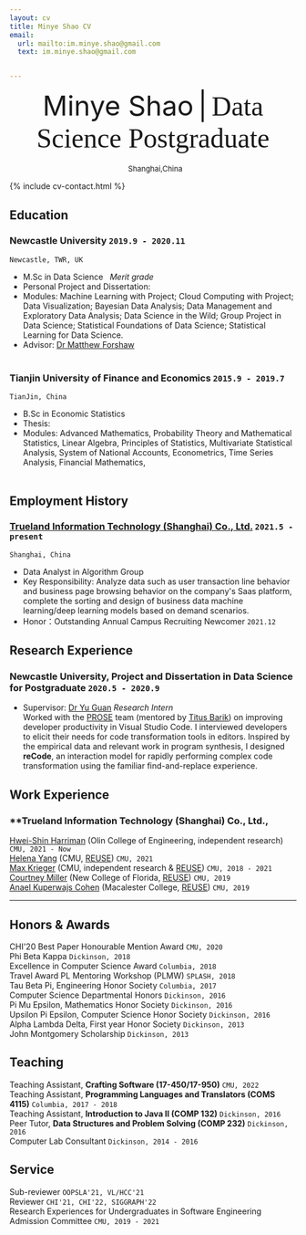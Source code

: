 ```yaml
---
layout: cv
title: Minye Shao CV
email:
  url: mailto:im.minye.shao@gmail.com
  text: im.minye.shao@gmail.com


---
```

<div align='center' ><font size='85'>Minye Shao</font>&nbsp; <font size='85'>|</font> &nbsp;<font face="sf" size='85'>Data Science Postgraduate</font></div>

<br />
<center><i class="fas fa-map-marker-alt fa-xs"></i>&nbsp;&nbsp;<font size='2.9'>Shanghai,China</font> </center>


{% include cv-contact.html %}

## Education

### **Newcastle University** `2019.9 - 2020.11`

```
Newcastle, TWR, UK
```

- M.Sc in Data Science &nbsp; _Merit grade_
- Personal Project and Dissertation:
- Modules: Machine Learning with Project; Cloud Computing with Project; Data Visualization; Bayesian Data Analysis; Data Management and Exploratory Data Analysis; Data Science in the Wild; Group Project in Data Science; Statistical Foundations of Data Science; Statistical Learning for Data Science.
- Advisor: [Dr Matthew Forshaw](https://www.ncl.ac.uk/computing/staff/profile/matthewforshaw.html)
<br><br />

### **Tianjin University of Finance and Economics** `2015.9 - 2019.7`
 
```
TianJin, China
```

- B.Sc in Economic Statistics
- Thesis: 
- Modules: Advanced Mathematics, Probability Theory and Mathematical Statistics, Linear Algebra, Principles of Statistics, Multivariate Statistical Analysis, System of National Accounts, Econometrics, Time Series Analysis, Financial Mathematics,
<br><br />



## Employment History

### [**Trueland Information Technology (Shanghai) Co., Ltd.**](https://www.marketingforce.com/) `2021.5 - present`
```
Shanghai, China
```
- Data Analyst in Algorithm Group
- Key Responsibility: Analyze data such as user transaction line behavior and business page browsing behavior on the company's Saas platform, complete the sorting and design of business data machine learning/deep learning models based on demand scenarios.
- Honor：Outstanding Annual Campus Recruiting Newcomer `2021.12`


## Research Experience

### **Newcastle University, Project and Dissertation in Data Science for Postgraduate** `2020.5 - 2020.9`
- Supervisor: [Dr Yu Guan](https://www.ncl.ac.uk/computing/staff/profile/yuguan.html)
_Research Intern_<br>
Worked with the [PROSE](https://www.microsoft.com/en-us/research/group/prose/) team (mentored by [Titus Barik](https://www.barik.net/)) on improving developer productivity in Visual Studio Code. I interviewed developers to elicit their needs for code transformation tools in editors. Inspired by the empirical data and relevant work in program synthesis, I designed **reCode**, an interaction model for rapidly performing complex code transformation using the familiar find-and-replace experience.


## Work Experience
### **Trueland Information Technology (Shanghai) Co., Ltd., 
[Hwei-Shin Harriman](https://hsharriman.github.io/) (Olin College of Engineering, independent research) `CMU, 2021 - Now` <br>
[Helena Yang](https://heleaf.me/) (CMU, [REUSE](https://www.cmu.edu/scs/isr/reuse/)) `CMU, 2021` <br>
[Max Krieger](https://a9.io/) (CMU, independent research & [REUSE](https://www.cmu.edu/scs/isr/reuse/)) `CMU, 2018 - 2021` <br>
[Courtney Miller](https://courtney-e-miller.github.io/) (New College of Florida, [REUSE](https://www.cmu.edu/scs/isr/reuse/)) `CMU, 2019` <br>
[Anael Kuperwajs Cohen](https://anaelkuperwajs.github.io/) (Macalester College, [REUSE](https://www.cmu.edu/scs/isr/reuse/)) `CMU, 2019` <br>

---

## Honors & Awards

CHI'20 Best Paper Honourable Mention Award `CMU, 2020` <br>
Phi Beta Kappa `Dickinson, 2018` <br>
Excellence in Computer Science Award `Columbia, 2018` <br>
Travel Award PL Mentoring Workshop (PLMW) `SPLASH, 2018` <br>
Tau Beta Pi, Engineering Honor Society `Columbia, 2017` <br>
Computer Science Departmental Honors `Dickinson, 2016` <br>
Pi Mu Epsilon, Mathematics Honor Society `Dickinson, 2016` <br>
Upsilon Pi Epsilon, Computer Science Honor Society `Dickinson, 2016` <br>
Alpha Lambda Delta, First year Honor Society `Dickinson, 2013`<br>
John Montgomery Scholarship `Dickinson, 2013` <br>

## Teaching

Teaching Assistant, **Crafting Software (17-450/17-950)** `CMU, 2022` <br>
Teaching Assistant, **Programming Languages and Translators (COMS 4115)** `Columbia, 2017 - 2018` <br>
Teaching Assistant, **Introduction to Java II (COMP 132)** `Dickinson, 2016` <br>
Peer Tutor, **Data Structures and Problem Solving (COMP 232)** `Dickinson, 2016` <br>
Computer Lab Consultant `Dickinson, 2014 - 2016` <br>


## Service

Sub-reviewer `OOPSLA'21, VL/HCC'21` <br>
Reviewer `CHI'21, CHI'22, SIGGRAPH'22` <br>
Research Experiences for Undergraduates in Software Engineering Admission Committee `CMU, 2019 - 2021` <br>

<!-- ### Footer

Last updated: June 2022 -->
